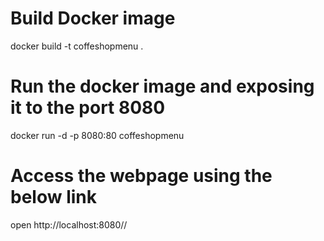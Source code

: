 # Build Docker image
docker build -t coffeshopmenu .

# Run the docker image and exposing it to the port 8080
docker run -d -p 8080:80 coffeshopmenu

# Access the webpage using the below link
open http://localhost:8080//